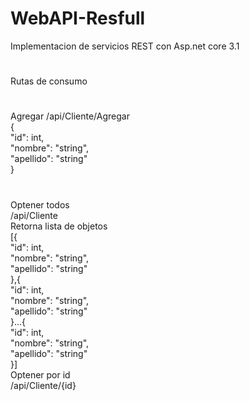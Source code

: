 # WebAPI-Resfull
Implementacion de servicios REST con Asp.net core 3.1

#
Rutas de consumo
#
Agregar
/api/Cliente/Agregar<br>
{<br>
  "id": int,<br>
  "nombre": "string",<br>
  "apellido": "string"<br>
}
#
Optener todos<br>
/api/Cliente<br>
Retorna lista de objetos<br>
[{<br>
  "id": int,<br>
  "nombre": "string",<br>
  "apellido": "string"<br>
},{<br>
  "id": int,<br>
  "nombre": "string",<br>
  "apellido": "string"<br>
}...{<br>
  "id": int,<br>
  "nombre": "string",<br>
  "apellido": "string"<br>
}]<br>
Optener por id<br>
/api/Cliente/{id}

